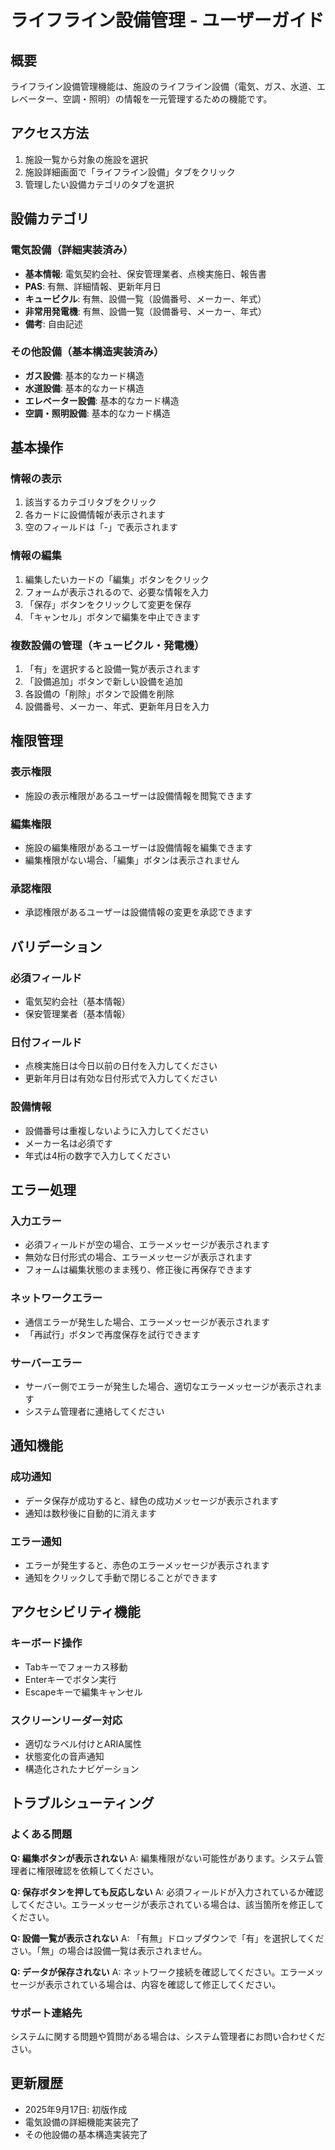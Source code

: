 # ライフライン設備管理 - ユーザーガイド

## 概要

ライフライン設備管理機能は、施設のライフライン設備（電気、ガス、水道、エレベーター、空調・照明）の情報を一元管理するための機能です。

## アクセス方法

1. 施設一覧から対象の施設を選択
2. 施設詳細画面で「ライフライン設備」タブをクリック
3. 管理したい設備カテゴリのタブを選択

## 設備カテゴリ

### 電気設備（詳細実装済み）
- **基本情報**: 電気契約会社、保安管理業者、点検実施日、報告書
- **PAS**: 有無、詳細情報、更新年月日
- **キュービクル**: 有無、設備一覧（設備番号、メーカー、年式）
- **非常用発電機**: 有無、設備一覧（設備番号、メーカー、年式）
- **備考**: 自由記述

### その他設備（基本構造実装済み）
- **ガス設備**: 基本的なカード構造
- **水道設備**: 基本的なカード構造
- **エレベーター設備**: 基本的なカード構造
- **空調・照明設備**: 基本的なカード構造

## 基本操作

### 情報の表示
1. 該当するカテゴリタブをクリック
2. 各カードに設備情報が表示されます
3. 空のフィールドは「-」で表示されます

### 情報の編集
1. 編集したいカードの「編集」ボタンをクリック
2. フォームが表示されるので、必要な情報を入力
3. 「保存」ボタンをクリックして変更を保存
4. 「キャンセル」ボタンで編集を中止できます

### 複数設備の管理（キュービクル・発電機）
1. 「有」を選択すると設備一覧が表示されます
2. 「設備追加」ボタンで新しい設備を追加
3. 各設備の「削除」ボタンで設備を削除
4. 設備番号、メーカー、年式、更新年月日を入力

## 権限管理

### 表示権限
- 施設の表示権限があるユーザーは設備情報を閲覧できます

### 編集権限
- 施設の編集権限があるユーザーは設備情報を編集できます
- 編集権限がない場合、「編集」ボタンは表示されません

### 承認権限
- 承認権限があるユーザーは設備情報の変更を承認できます

## バリデーション

### 必須フィールド
- 電気契約会社（基本情報）
- 保安管理業者（基本情報）

### 日付フィールド
- 点検実施日は今日以前の日付を入力してください
- 更新年月日は有効な日付形式で入力してください

### 設備情報
- 設備番号は重複しないように入力してください
- メーカー名は必須です
- 年式は4桁の数字で入力してください

## エラー処理

### 入力エラー
- 必須フィールドが空の場合、エラーメッセージが表示されます
- 無効な日付形式の場合、エラーメッセージが表示されます
- フォームは編集状態のまま残り、修正後に再保存できます

### ネットワークエラー
- 通信エラーが発生した場合、エラーメッセージが表示されます
- 「再試行」ボタンで再度保存を試行できます

### サーバーエラー
- サーバー側でエラーが発生した場合、適切なエラーメッセージが表示されます
- システム管理者に連絡してください

## 通知機能

### 成功通知
- データ保存が成功すると、緑色の成功メッセージが表示されます
- 通知は数秒後に自動的に消えます

### エラー通知
- エラーが発生すると、赤色のエラーメッセージが表示されます
- 通知をクリックして手動で閉じることができます

## アクセシビリティ機能

### キーボード操作
- Tabキーでフォーカス移動
- Enterキーでボタン実行
- Escapeキーで編集キャンセル

### スクリーンリーダー対応
- 適切なラベル付けとARIA属性
- 状態変化の音声通知
- 構造化されたナビゲーション

## トラブルシューティング

### よくある問題

**Q: 編集ボタンが表示されない**
A: 編集権限がない可能性があります。システム管理者に権限確認を依頼してください。

**Q: 保存ボタンを押しても反応しない**
A: 必須フィールドが入力されているか確認してください。エラーメッセージが表示されている場合は、該当箇所を修正してください。

**Q: 設備一覧が表示されない**
A: 「有無」ドロップダウンで「有」を選択してください。「無」の場合は設備一覧は表示されません。

**Q: データが保存されない**
A: ネットワーク接続を確認してください。エラーメッセージが表示されている場合は、内容を確認して修正してください。

### サポート連絡先
システムに関する問題や質問がある場合は、システム管理者にお問い合わせください。

## 更新履歴

- 2025年9月17日: 初版作成
- 電気設備の詳細機能実装完了
- その他設備の基本構造実装完了